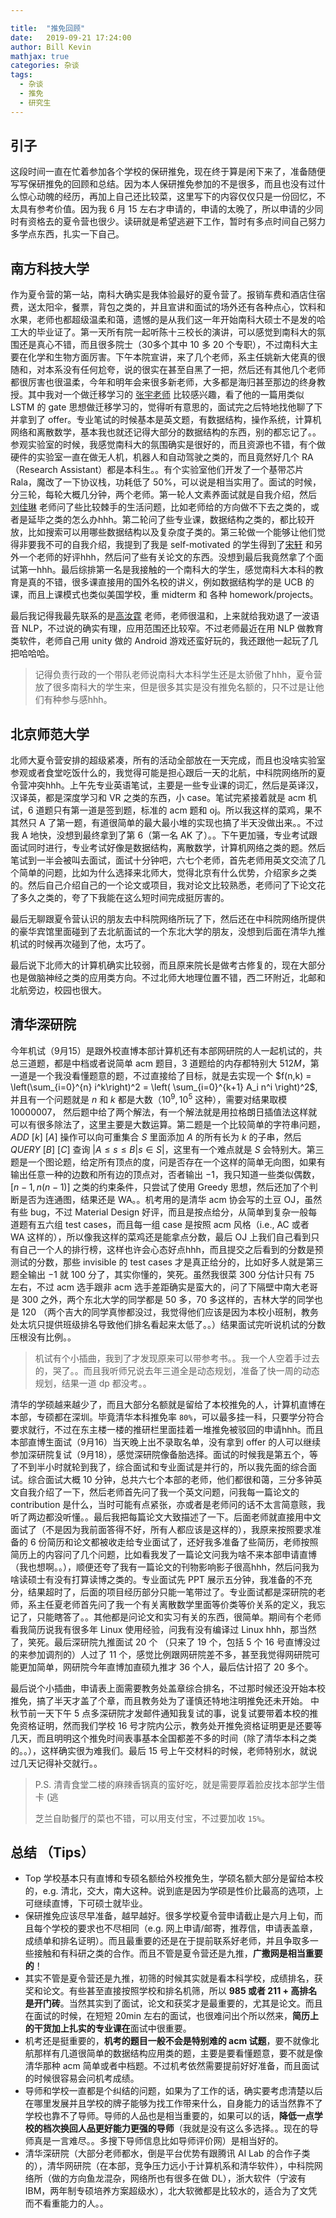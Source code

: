 ```yaml
---

title:  "推免回顾"
date:   2019-09-21 17:24:00
author: Bill Kevin 
mathjax: true
categories: 杂谈
tags:
  - 杂谈
  - 推免
  - 研究生
---
```



## 引子

这段时间一直在忙着参加各个学校的保研推免，现在终于算是闲下来了，准备随便写写保研推免的回顾和总结。因为本人保研推免参加的不是很多，而且也没有过什么惊心动魄的经历，再加上自己还比较菜，这里写下的内容仅仅只是一份回忆，不太具有参考价值。因为我 6 月 15 左右才申请的，申请的太晚了，所以申请的少同时有资格去的夏令营也很少。读研就是希望逃避下工作，暂时有多点时间自己努力多学点东西，扎实一下自己。

## 南方科技大学

作为夏令营的第一站，南科大确实是我体验最好的夏令营了。报销车费和酒店住宿费，送太阳伞，餐票，背包之类的，并且宣讲和面试的场外还有各种点心，饮料和水果，老师也都超级温柔和蔼，遗憾的是从我们这一年开始南科大硕士不是发的哈工大的毕业证了。第一天所有院一起听陈十三校长的演讲，可以感觉到南科大的氛围还是真心不错，而且很多院士（30多个其中 10 多 20 个专职），不过南科大主要在化学和生物方面厉害。下午本院宣讲，来了几个老师，系主任姚新大佬真的很随和，对本系没有任何尬夸，说的很实在甚至自黑了一把，然后还有其他几个老师都很厉害也很温柔，今年和明年会来很多新老师，大多都是海归甚至那边的终身教授。其中我对一个做迁移学习的 [张宇老师](https://yuzhanghk.github.io/) 比较感兴趣，看了他的一篇用类似 LSTM 的 gate 思想做迁移学习的，觉得听有意思的，面试完之后特地找他聊了下并拿到了 offer。专业笔试的时候基本是英文题，有数据结构，操作系统，计算机网络和离散数学，基本我也就还记得大部分的数据结构的东西，别的都忘记了。。参观实验室的时候，我感觉南科大的氛围确实是很好的，而且资源也不错，有个做硬件的实验室一直在做无人机，机器人和自动驾驶之类的，而且竟然好几个 RA （Research Assistant）都是本科生。。有个实验室他们开发了一个基带芯片 Rala，魔改了一下协议栈，功耗低了 50%，可以说是相当实用了。面试的时候，分三轮，每轮大概几分钟，两个老师。第一轮人文素养面试就是自我介绍，然后 [刘佳琳](http://cse.sustc.edu.cn/cn/people/view/people_id/96/sort_id/9/pid/) 老师问了些比较棘手的生活问题，比如老师给的方向做不下去之类的，或者是延毕之类的怎么办hhh。第二轮问了些专业课，数据结构之类的，都比较开放，比如搜索可以用哪些数据结构以及复杂度子类的。第三轮做一个能够让他们觉得非要我不可的自我介绍，我提到了我是 self-motivated 的学生得到了[宋轩](http://cse.sustc.edu.cn/cn/people/view/people_id/109/sort_id/9/pid/) 和另外一个老师的好评hhh，然后问了些有关论文的东西。没想到最后我竟然拿了个面试第一hhh。最后综排第一名是我接触的一个南科大的学生，感觉南科大本科的教育是真的不错，很多课直接用的国外名校的讲义，例如数据结构学的是 UCB 的课，而且上课模式也类似美国学校，重 midterm 和 各种 homework/projects。

最后我记得我最先联系的是[高汝霆](http://cse.sustc.edu.cn/cn/people/view/people_id/111/sort_id/9/pid/) 老师，老师很温和，上来就给我劝退了一波语音 NLP，不过说的确实有理，应用范围还比较窄。不过老师最近在用 NLP 做教育类软件，老师自己用 unity 做的 Android 游戏还蛮好玩的，我还跟他一起玩了几把哈哈哈。

> 记得负责行政的一个带队老师说南科大本科学生还是太骄傲了hhh，夏令营放了很多南科大的学生来，但是很多其实是没有推免名额的，只不过是让他们有种参与感hhh。

## 北京师范大学

北师大夏令营安排的超级紧凑，所有的活动全部放在一天完成，而且也没啥实验室参观或者食堂吃饭什么的，我觉得可能是担心跟后一天的北航，中科院网络所的夏令营冲突hhh。上午先专业英语笔试，主要是一些专业课的词汇，然后是英译汉，汉译英，都是深度学习和 VR 之类的东西，小 case。笔试完紧接着就是 acm 机试，6 道题只有第一道是签到题，标准的 acm 题和 oj。所以我这样的菜鸡，果不其然只 A 了第一题，有道很简单的最大最小堆的实现也搞了半天没做出来。。不过我  A 地快，没想到最终拿到了第 6（第一名 AK 了）。。下午更加骚，专业考试跟面试同时进行，专业考试好像是数据结构，离散数学，计算机网络之类的题。然后笔试到一半会被叫去面试，面试十分钟吧，六七个老师，首先老师用英文交流了几个简单的问题，比如为什么选择来北师大，觉得北京有什么优势，介绍家乡之类的。然后自己介绍自己的一个论文或项目，我对论文比较熟悉，老师问了下论文花了多久之类的，夸了下我能在这么短时间完成挺厉害的。

最后无聊跟夏令营认识的朋友去中科院网络所玩了下，然后还在中科院网络所提供的豪华宾馆里面碰到了去北航面试的一个东北大学的朋友，没想到后面在清华九推机试的时候再次碰到了他，太巧了。

最后说下北师大的计算机确实比较弱，而且原来院长是做考古修复的，现在大部分也是做脑神经之类的应用类方向。不过北师大地理位置不错，西二环附近，北邮和北航旁边，校园也很大。

## 清华深研院

今年机试（9月15）是跟外校直博本部计算机还有本部网研院的人一起机试的，共总三道题，都是中档或者说简单 acm 题目，3 道题给的内存都特别大 $512M$，第一道是一个我没看懂题意的题，不过直接给了目标，就是去实现一个 $f(n,k) = \left(\sum_{i=0}^{n} i^k\right)^2 = \left( \sum_{i=0}^{k+1} A_i n^i \right)^2$, 并且有一个问题就是 $n$ 和  $k$ 都是大数（$10^9,10^5$ 这种），需要对结果取模 $10000007$， 然后题中给了两个解法，有一个解法就是用拉格朗日插值法这样就可以有很多除法了，这里主要是大数运算。第二题是一个比较简单的字符串问题，$ADD \ [k] \ [A]$ 操作可以向可重集合 $S$ 里面添加 $A$ 的所有长为 $k$ 的子串，然后 $QUERY \ [B] \ [C]$ 查询 $|{ A \le s \le B | s \in S}|$，这里有一个难点就是 $S$ 会特别大。第三题是一个图论题，给定所有顶点的度，问是否存在一个这样的简单无向图，如果有输出任意一种的边数和所有边的顶点对，否者输出 $-1$，我只知道一些类似偶数，$[n-1, n(n-1)]$ 之类的约束条件，只尝试了使用 Greedy 思想，然后还加了个判断是否为连通图，结果还是 WA。。机考用的是清华 acm 协会写的土豆 OJ，虽然有些 bug，不过 Material Design 好评，而且是按点给分，从简单到复杂一般每道题有五六组 test cases，而且每一组 case 是按照 acm 风格（i.e., AC 或者 WA 这样的），所以像我这样的菜鸡还是能拿点分数，最后 OJ 上我们自己看到只有自己一个人的排行榜，这样也许会心态好点hhh，而且提交之后看到的分数是预测试的分数，那些 invisible 的 test cases 才是真正给分的，比如好多人就是第三题全输出 $-1$ 就 $100$ 分了，其实你懂的，笑死。虽然我很菜 300 分估计只有 75 左右，不过 acm 选手跟非 acm 选手差距确实是蛮大的，问了下隔壁中南大老哥是 300 之外，两个东北大学的同学都是 50 多，70 多这样的，吉林大学的同学也是 120 （两个吉大的同学真惨都没过，我觉得他们应该是因为本校小班制，教务处太坑只提供班级排名导致他们排名看起来太低了。。）结果面试完听说机试的分数压根没有比例。。

> 机试有个小插曲，我到了才发现原来可以带参考书。。我一个人空着手过去的，哭了。。而且我听师兄说去年三道全是动态规划，准备了快一周的动态规划，结果一道 dp 都没考。。

清华的学硕越来越少了，而且大部分名额就是留给了本校推免的人，计算机直博在本部，专硕都在深圳。毕竟清华本科推免率 `80%`，可以最多挂一科，只要学分符合要求就行，不过在东主楼一楼的推研栏里面挂着一堆推免被驳回的申请hhh。而且本部直博生面试（9月16）当天晚上出不录取名单，没有拿到 offer 的人可以继续参加深研院复试（9月18），感觉深研院像备胎选择。面试的时候我是第五个，等了不到半小时就轮到我了，综合面试和专业面试是并行的，所以我先面的综合面试。综合面试大概 10 分钟，总共六七个本部的老师，他们都很和蔼，三分多钟英文自我介绍了一下，然后老师首先问了我一个英文问题，问我每一篇论文的 contribution 是什么，当时可能有点紧张，亦或者是老师问的话不太言简意赅，我听了两边都没听懂。。最后我把每篇论文大致描述了一下。后面老师就直接用中文面试了（不是因为我前面答得不好，所有人都应该是这样的），我原来按照要求准备的 6 份简历和论文都被收走给专业面试了，还好我多准备了些简历，老师按照简历上的内容问了几个问题，比如看我发了一篇论文问我为啥不来本部申请直博（我也想啊。。），顺便还夸了我有一篇论文的刊物影响影子很高hhh，然后问我为啥读硕士有没有打算读博之类的。专业面试先 PPT 展示五分钟，我准备的不充分，结果超时了，后面的项目经历部分只能一笔带过了。专业面试都是深研院的老师，系主任夏老师首先问了我一个有关离散数学里面等价类等价关系的定义，我忘记了，只能瞎答了。。其他都是问论文和实习有关的东西，很简单。期间有个老师看我简历说我有很多年 Linux 使用经验，问我有没有编译过 Linux hhh，那当然了，笑死。最后深研院九推面试 20 个 （只来了 19 个，包括 5 个 16 号直博没过的来参加调剂的）人过了 11 个，感觉比例跟网研院差不多，甚至我觉得网研院可能更加简单，网研院今年直博加直硕九推才 36 个人，最后估计招了 20 多个。

最后说个小插曲，申请表上面需要教务处盖章综合排名，不过那时候还没开始本校推免，搞了半天才盖了个章，而且教务处为了谨慎还特地注明推免还未开始。 中秋节前一天下午 5 点多深研院才发邮件通知我复试的事，说复试要带着本校的推免资格证明，然而我们学校 16 号才院内公示，教务处开推免资格证明更是还要等几天，而且明明这个推免时间表事基本全国都差不多的时间（除了清华本科之类的。。），这样确实很为难我们。最后 15 号上午交材料的时候，老师特别水，就说过几天记得补交就行。。

> P.S. 清青食堂二楼的麻辣香锅真的蛮好吃，就是需要厚着脸皮找本部学生借卡 (逃
>
> 芝兰自助餐厅的菜也不错，可以用支付宝，不过要加收 `15%`。

## 总结 （Tips）

* Top 学校基本只有直博和专硕名额给外校推免生，学硕名额大部分是留给本校的，e.g. 清北，交大，南大这种。说到底是因为学硕是性价比最高的选项，上可继续直博，下可硕士就毕业。
* 保研推免应该尽早准备，越早越好。很多学校夏令营申请截止是六月上旬，而且每个学校的要求也不尽相同（e.g. 网上申请/邮寄，推荐信，申请表盖章，成绩单和排名证明）。而且最重要的还是在于提前联系好老师，并且争取多一些接触和有科研之类的合作。而且不管是夏令营还是九推，**广撒网是相当重要的**！
* 其实不管是夏令营还是九推，初筛的时候其实就是看本科学校，成绩排名，获奖和论文。有些甚至直接按照学校和排名机筛，所以 **985 或者 211 + 高排名是开门砖**。当然其实到了面试，论文和获奖才是最重要的，尤其是论文。而且在面试的时候，在短短 20min 左右的面试，也很难问出个所以然来，**简历上的干货加上扎实的专业课在**面试中很重要。
* 机考还是挺重要的，**机考的题目一般不会是特别难的 acm 试题**，要不就像北航那样有几道很简单的数据结构应用类的题，主要是要看懂题意，要不就是像清华那种 acm 简单或者中档题。不过机考依然需要提前好好准备，而且面试的时候很容易会问机考成绩。
* 导师和学校一直都是个纠结的问题，如果为了工作的话，确实要考虑清楚以后在哪里发展并且学校的牌子能够为找工作带来什么，自身能力的话当然靠不了学校也靠不了导师。导师的人品也是相当重要的，如果可以的话，**降低一点学校的档次换回人品更好能力更强的导师**（我就是没有这么多选择。。现在的导师真是一言难尽。。多搜下导师信息比如导师评价网）是相当好的。
* 清华深研院（大部分老师都水，倒是平台优势有跟腾讯 AI Lab 的合作子类的），清华网研院（在本部，竞争压力远小于计算机系和清华软件），中科院网络所（做的方向鱼龙混杂，网络所也有很多在做 DL），浙大软件（宁波有 IBM，两年制专硕培养方案超级水），北大软微都是比较水的，适合为了文凭而不看重能力的人。。
